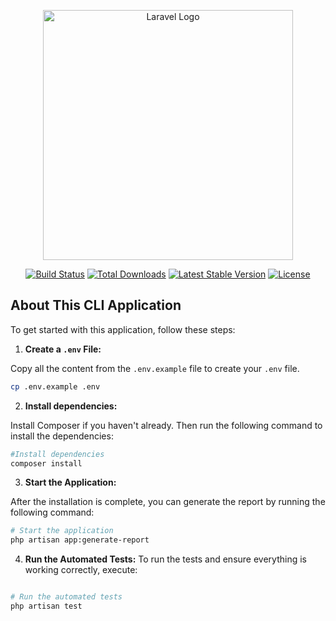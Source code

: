 <p align="center"><a href="https://laravel.com" target="_blank"><img src="https://raw.githubusercontent.com/laravel/art/master/logo-lockup/5%20SVG/2%20CMYK/1%20Full%20Color/laravel-logolockup-cmyk-red.svg" width="400" alt="Laravel Logo"></a></p>

<p align="center">
<a href="https://github.com/laravel/framework/actions"><img src="https://github.com/laravel/framework/workflows/tests/badge.svg" alt="Build Status"></a>
<a href="https://packagist.org/packages/laravel/framework"><img src="https://img.shields.io/packagist/dt/laravel/framework" alt="Total Downloads"></a>
<a href="https://packagist.org/packages/laravel/framework"><img src="https://img.shields.io/packagist/v/laravel/framework" alt="Latest Stable Version"></a>
<a href="https://packagist.org/packages/laravel/framework"><img src="https://img.shields.io/packagist/l/laravel/framework" alt="License"></a>
</p>


## About This CLI Application

To get started with this application, follow these steps:

1. **Create a `.env` File:**

Copy all the content from the `.env.example` file to create your `.env` file.

```bash
cp .env.example .env
```


2. **Install dependencies:**
   
Install Composer if you haven't already. Then run the following command to install the dependencies:

```bash
#Install dependencies
composer install
```

3. **Start the Application:**

After the installation is complete, you can generate the report by running the following command:

```bash
# Start the application
php artisan app:generate-report
```

4. **Run the Automated Tests:**
To run the tests and ensure everything is working correctly, execute:

```bash

# Run the automated tests
php artisan test
```

